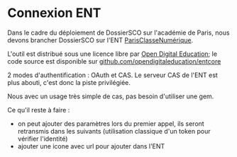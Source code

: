 # Connexion ENT

Dans le cadre du déploiement de DossierSCO sur l'académie de Paris, nous devons brancher DossierSCO sur l'ENT [ParisClasseNumérique](https://www.parisclassenumerique.fr/).

L'outil est distribué sous une licence libre par [Open Digital Education](https://opendigitaleducation.com/);
le code source est disponible sur [github.com/opendigitaleducation/entcore](https://github.com/opendigitaleducation/entcore)

2 modes d'authentification : OAuth et CAS. Le serveur CAS de l'ENT est plus abouti, c'est donc la piste privilégiée.

Nous avec un usage très simple de cas, pas besoin d'utiliser une gem.


Ce qu'il reste à faire :
- on peut ajouter des paramètres lors du premier appel, ils seront retransmis dans les suivants (utilisation classique d'un token pour vérifier l'identité)
- ajouter une icone avec url pour ajouter dans l'ENT
